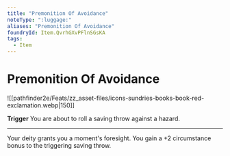 ```yaml
---
title: "Premonition Of Avoidance"
noteType: ":luggage:"
aliases: "Premonition Of Avoidance"
foundryId: Item.QvrhGXvPFlnSGsKA
tags:
  - Item
---
```


# Premonition Of Avoidance
![[pathfinder2e/Feats/zz_asset-files/icons-sundries-books-book-red-exclamation.webp|150]]

**Trigger** You are about to roll a saving throw against a hazard.

* * *

Your deity grants you a moment's foresight. You gain a +2 circumstance bonus to the triggering saving throw.
